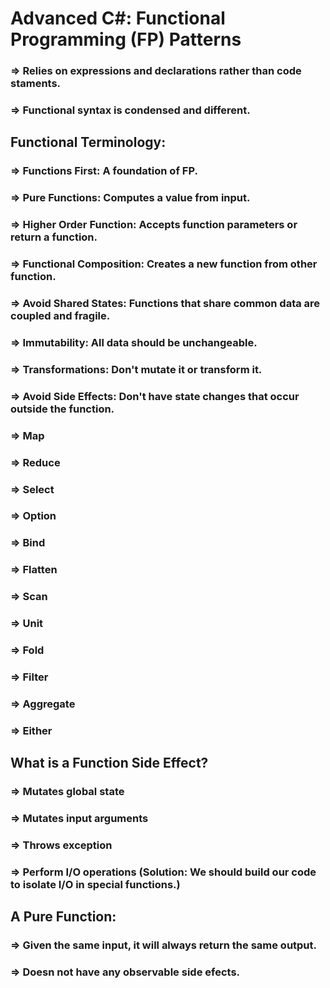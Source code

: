 # Advanced C#: Functional Programming (FP) Patterns

### => Relies on expressions and declarations rather than code staments.
### => Functional syntax is condensed and different.

## Functional Terminology:
### => Functions First: A foundation of FP.
### => Pure Functions: Computes a value from input.
### => Higher Order Function: Accepts function parameters or return a function.
### => Functional Composition: Creates a new function from other function.
### => Avoid Shared States: Functions that share common data are coupled and fragile.
### => Immutability: All data should be unchangeable.
### => Transformations: Don't mutate it or transform it.
### => Avoid Side Effects: Don't have state changes that occur outside the function.
### => Map
### => Reduce
### => Select
### => Option
### => Bind
### => Flatten
### => Scan
### => Unit
### => Fold
### => Filter
### => Aggregate
### => Either


## What is a Function Side Effect?
### => Mutates global state
### => Mutates input arguments
### => Throws exception
### => Perform I/O operations (Solution: We should build our code to isolate I/O in special functions.)

## A Pure Function:
### => Given the same input, it will always return the same output.
### => Doesn not have any observable side efects.








